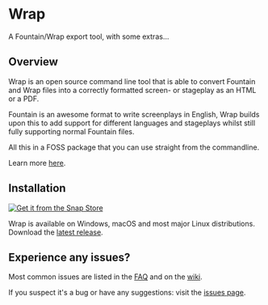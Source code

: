 Wrap
====

A Fountain/Wrap export tool, with some extras...

## Overview
Wrap is an open source command line tool that is able to convert Fountain and Wrap files into a correctly formatted
screen- or stageplay as an HTML or a PDF.

Fountain is an awesome format to write screenplays in English, Wrap builds upon this to add support for different
languages and stageplays whilst still fully supporting normal Fountain files.

All this in a FOSS package that you can use straight from the commandline. 

Learn more [here](https://wraparound.github.io/).

## Installation

[![Get it from the Snap Store](https://snapcraft.io/static/images/badges/en/snap-store-white.svg)](https://snapcraft.io/wrap)

Wrap is available on Windows, macOS and most major Linux distributions.  
Download the [latest release](https://github.com/Wraparound/wrap/releases/latest).

## Experience any issues?
Most common issues are listed in the [FAQ](https://github.com/Wraparound/wrap/wiki/FAQ)
and on the [wiki](https://github.com/Wraparound/wrap/wiki).

If you suspect it's a bug or have any suggestions: visit the [issues page](https://github.com/Wraparound/wrap/issues).
